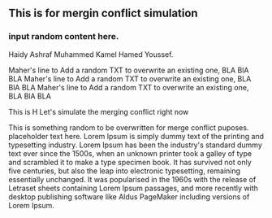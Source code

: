 ## This is for mergin conflict simulation
### input random content here.

Haidy Ashraf Muhammed Kamel Hamed Youssef.


Maher's line to Add a random TXT to overwrite an existing one, BLA BlA BLA
Maher's line to Add a random TXT to overwrite an existing one, BLA BlA BLA
Maher's line to Add a random TXT to overwrite an existing one, BLA BlA BLA


This is H
Let's simulate the merging conflict
right now

This is something random to be overwritten for merge conflict puposes.
placeholder text here.
Lorem Ipsum is simply dummy text of the printing and typesetting industry. Lorem Ipsum has been the industry's standard dummy\
text ever since the 1500s, when an unknown printer took a galley of type and scrambled it to make a type specimen book. It has
survived not only five centuries, but also the leap into electronic typesetting, remaining essentially unchanged. It was
popularised in the 1960s with the release of Letraset sheets containing Lorem Ipsum passages, and more recently with desktop
publishing software like Aldus PageMaker including versions of Lorem Ipsum.


